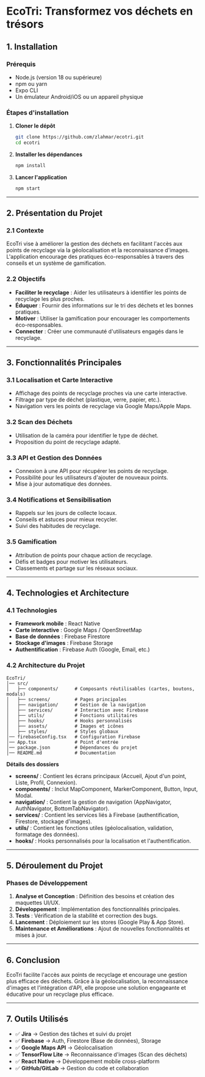 # EcoTri: Transformez vos déchets en trésors

## 1. Installation

### Prérequis

- Node.js (version 18 ou supérieure)
- npm ou yarn
- Expo CLI
- Un émulateur Android/iOS ou un appareil physique

### Étapes d'installation

1. **Cloner le dépôt**
   ```sh
   git clone https://github.com/zlahmar/ecotri.git
   cd ecotri
   ```
2. **Installer les dépendances**
   ```sh
   npm install
   ```
3. **Lancer l'application**
   ```sh
   npm start
   ```

---

## 2. Présentation du Projet

### 2.1 Contexte

EcoTri vise à améliorer la gestion des déchets en facilitant l'accès aux points de recyclage via la géolocalisation et la reconnaissance d'images. L'application encourage des pratiques éco-responsables à travers des conseils et un système de gamification.

### 2.2 Objectifs

- **Faciliter le recyclage** : Aider les utilisateurs à identifier les points de recyclage les plus proches.
- **Éduquer** : Fournir des informations sur le tri des déchets et les bonnes pratiques.
- **Motiver** : Utiliser la gamification pour encourager les comportements éco-responsables.
- **Connecter** : Créer une communauté d'utilisateurs engagés dans le recyclage.

---

## 3. Fonctionnalités Principales

### 3.1 Localisation et Carte Interactive

- Affichage des points de recyclage proches via une carte interactive.
- Filtrage par type de déchet (plastique, verre, papier, etc.).
- Navigation vers les points de recyclage via Google Maps/Apple Maps.

### 3.2 Scan des Déchets

- Utilisation de la caméra pour identifier le type de déchet.
- Proposition du point de recyclage adapté.

### 3.3 API et Gestion des Données

- Connexion à une API pour récupérer les points de recyclage.
- Possibilité pour les utilisateurs d'ajouter de nouveaux points.
- Mise à jour automatique des données.

### 3.4 Notifications et Sensibilisation

- Rappels sur les jours de collecte locaux.
- Conseils et astuces pour mieux recycler.
- Suivi des habitudes de recyclage.

### 3.5 Gamification

- Attribution de points pour chaque action de recyclage.
- Défis et badges pour motiver les utilisateurs.
- Classements et partage sur les réseaux sociaux.

---

## 4. Technologies et Architecture

### 4.1 Technologies

- **Framework mobile** : React Native
- **Carte interactive** : Google Maps / OpenStreetMap
- **Base de données** : Firebase Firestore
- **Stockage d'images** : Firebase Storage
- **Authentification** : Firebase Auth (Google, Email, etc.)

### 4.2 Architecture du Projet

```
EcoTri/
│── src/
│   ├── components/      # Composants réutilisables (cartes, boutons, modals)
│   ├── screens/         # Pages principales
│   ├── navigation/      # Gestion de la navigation
│   ├── services/        # Interaction avec Firebase
│   ├── utils/           # Fonctions utilitaires
│   ├── hooks/           # Hooks personnalisés
│   ├── assets/          # Images et icônes
│   ├── styles/          # Styles globaux
│── firebaseConfig.tsx   # Configuration Firebase
│── App.tsx              # Point d'entrée
│── package.json         # Dépendances du projet
│── README.md            # Documentation
```

**Détails des dossiers**

- **screens/** : Contient les écrans principaux (Accueil, Ajout d'un point, Liste, Profil, Connexion).
- **components/** : Inclut MapComponent, MarkerComponent, Button, Input, Modal.
- **navigation/** : Contient la gestion de navigation (AppNavigator, AuthNavigator, BottomTabNavigator).
- **services/** : Contient les services liés à Firebase (authentification, Firestore, stockage d'images).
- **utils/** : Contient les fonctions utiles (géolocalisation, validation, formatage des données).
- **hooks/** : Hooks personnalisés pour la localisation et l'authentification.

---

## 5. Déroulement du Projet

### Phases de Développement

1. **Analyse et Conception** : Définition des besoins et création des maquettes UI/UX.
2. **Développement** : Implémentation des fonctionnalités principales.
3. **Tests** : Vérification de la stabilité et correction des bugs.
4. **Lancement** : Déploiement sur les stores (Google Play & App Store).
5. **Maintenance et Améliorations** : Ajout de nouvelles fonctionnalités et mises à jour.

---

## 6. Conclusion

EcoTri facilite l'accès aux points de recyclage et encourage une gestion plus efficace des déchets. Grâce à la géolocalisation, la reconnaissance d'images et l'intégration d'API, elle propose une solution engageante et éducative pour un recyclage plus efficace.

---

## 7. Outils Utilisés

- ✅ **Jira** → Gestion des tâches et suivi du projet
- ✅ **Firebase** → Auth, Firestore (Base de données), Storage
- ✅ **Google Maps API** → Géolocalisation
- ✅ **TensorFlow Lite** → Reconnaissance d'images (Scan des déchets)
- ✅ **React Native** → Développement mobile cross-platform
- ✅ **GitHub/GitLab** → Gestion du code et collaboration
